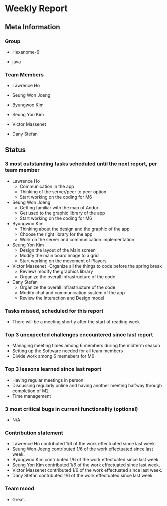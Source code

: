 # Weekly Report

## Meta Information

### Group

- Hexanome-6

- java

### Team Members

- Lawrence Ho

- Seung Won Joeng

- Byungwoo Kim

- Seung Yon Kim

- Victor Massenet

- Dany Stefan

## Status

### 3 most outstanding tasks scheduled until the next report, per team member
  
- Lawrence Ho
  - Communication in the app
  - Thinking of the server/peer to peer option
  - Start working on the coding for M6
- Seung Won Joeng
  - Getting familiar with the map of Andor
  - Get used to the graphic library of the app
  - Start working on the coding for M6 
- Byungwoo Kim
  - Thinking about the design and the graphic of the app
  - Choose the right library for the app
  - Work on the server and communication implementation
- Seung Yon Kim
  - Design the layout of the Main screen
  - Modify the main board image to a grid
  - Start working on the movement of Players
- Victor Massenet
  -Organize all the things to code before the spring break
  - Review/ modify the graphics library
  - Organize the overall infrastructure of the code
- Dany Stefan
  - Organize the overall infrastructure of the code
  - Modify chat and communication system of the app
  - Review the Interaction and Design model
### Tasks missed, scheduled for this report
- There will be a meeting shortly after the start of reading week


### Top 3 unexpected challenges encountered since last report

- Managing meeting times among 6 members during the midterm season
- Setting up the Software needed for all team members
- Divide work among 6 memebers for M6


### Top 3 lessons learned since last report

- Having regular meetings in person 
- Discussing regularly online and having another meeting halfway through completion of M2
- Time management


### 3 most critical bugs in current functionality (optional)

- N/A

### Contribution statement

- Lawrence Ho contributed 1/6 of the work effectuated since last week.
- Seung Won Joeng contributed 1/6 of the work effectuated since last week.
- Byungwoo Kim contributed 1/6 of the work effectuated since last week.
- Seung Yon Kim contributed 1/6 of the work effectuated since last week.
- Victor Massenet contributed 1/6 of the work effectuated since last week.
- Dany Stefan contributed 1/6 of the work effectuated since last week.

### Team mood
- Great.
